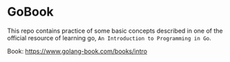 # GoBook

This repo contains practice of some basic concepts described in one of the
official resource of learning go, `An Introduction to Programming in Go`.

Book: https://www.golang-book.com/books/intro 
